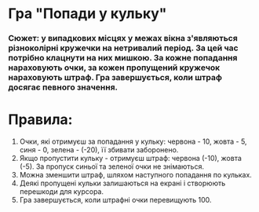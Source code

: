 # Гра "Попади у кульку"

### Сюжет: у випадкових місцях у межах вікна з'являються різноколірні кружечки на нетривалий період. За цей час потрібно клацнути на них мишкою. За кожне попадання нараховують очки, за кожен пропущений кружечок нараховують штраф. Гра завершується, коли штраф досягає певного значення.

# Правила:
1. Очки, які отримуєш за попадання у кульку: червона - 10, жовта - 5, синя - 0, зелена - (-20), її збивати заборонено.
2. Якщо пропустити кульку - отримуєш штраф: червона (-10), жовта (-5). За пропуск синьої та зеленої очки не знімаються.
3. Можна зменшити штраф, шляхом наступного попадання по кульках.
4. Деякі пропущені кульки залишаються на екрані і створюють перешкоди для курсора.
5. Гра завершується, коли штрафні очки перевищують 100.
